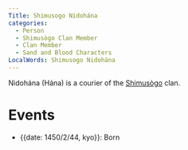 ```yaml
---
Title: Shimusogo Nidohána
categories:
  - Person
  - Shimusògo Clan Member
  - Clan Member
  - Sand and Blood Characters
LocalWords: Shimusogo Nidohána
---
```


Nidohána (Hána) is a courier of the [Shimusògo]() clan.

# Events

* {{date: 1450/2/44, kyo}}: Born

